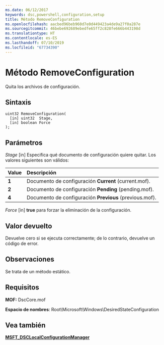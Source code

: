 ```yaml
---
ms.date: 06/12/2017
keywords: dsc,powershell,configuration,setup
title: Método RemoveConfiguration
ms.openlocfilehash: aacbed96beb960d7e0d449423a4de9a27f0a287e
ms.sourcegitcommit: 46bebe692689ebedfe65ff2c828fe666b443198d
ms.translationtype: HT
ms.contentlocale: es-ES
ms.lasthandoff: 07/10/2019
ms.locfileid: "67734390"
---
```

# <a name="removeconfiguration-method"></a>Método RemoveConfiguration

Quita los archivos de configuración.

## <a name="syntax"></a>Sintaxis

```mof
uint32 RemoveConfiguration(
  [in] uint32  Stage,
  [in] boolean Force
);
```

## <a name="parameters"></a>Parámetros

*Stage* \[in\] Especifica qué documento de configuración quiere quitar. Los valores siguientes son válidos:

|Value |Descripción |
|:--- |:---|
|**1** | Documento de configuración **Current** (current.mof). |
|**2** | Documento de configuración **Pending** (pending.mof).  |
|**4** | Documento de configuración **Previous** (previous.mof). |

*Force* \[in\] **true** para forzar la eliminación de la configuración.

## <a name="return-value"></a>Valor devuelto

Devuelve cero si se ejecuta correctamente; de lo contrario, devuelve un código de error.

## <a name="remarks"></a>Observaciones

Se trata de un método estático.

## <a name="requirements"></a>Requisitos

**MOF:** DscCore.mof

**Espacio de nombres**: Root\Microsoft\Windows\DesiredStateConfiguration

## <a name="see-also"></a>Vea también

[**MSFT_DSCLocalConfigurationManager**](msft-dsclocalconfigurationmanager.md)
